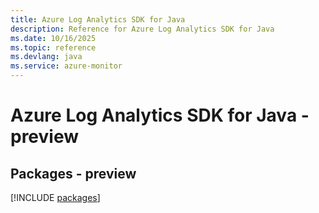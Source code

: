 ```yaml
---
title: Azure Log Analytics SDK for Java
description: Reference for Azure Log Analytics SDK for Java
ms.date: 10/16/2025
ms.topic: reference
ms.devlang: java
ms.service: azure-monitor
---
```

# Azure Log Analytics SDK for Java - preview
## Packages - preview
[!INCLUDE [packages](log-analytics-index.md)]